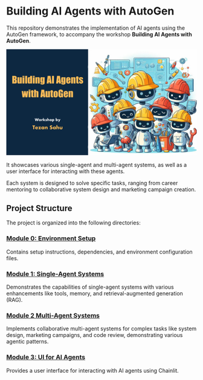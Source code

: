 # Building AI Agents with AutoGen

This repository demonstrates the implementation of AI agents using the AutoGen framework, to accompany the workshop **Building AI Agents with AutoGen**.

![Workshop Banner](./assets/building-ai-agents-with-autogen.png)

It showcases various single-agent and multi-agent systems, as well as a user interface for interacting with these agents. 

Each system is designed to solve specific tasks, ranging from career mentoring to collaborative system design and marketing campaign creation.

## Project Structure

The project is organized into the following directories:

### **[Module 0: Environment Setup](0-Environment-Setup/)**  

Contains setup instructions, dependencies, and environment configuration files.

### **[Module 1: Single-Agent Systems](1-Single-Agent-System/)**  

Demonstrates the capabilities of single-agent systems with various enhancements like tools, memory, and retrieval-augmented generation (RAG).

### **[Module 2 Multi-Agent Systems](2-Multi-Agent-System/)**  

Implements collaborative multi-agent systems for complex tasks like system design, marketing campaigns, and code review, demonstrating various agentic patterns.

### **[Module 3: UI for AI Agents](3-UI-For-AI-Agents/)**  

Provides a user interface for interacting with AI agents using Chainlit.
